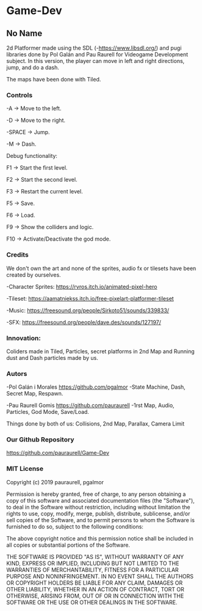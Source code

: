 # Game-Dev

## No Name

2d Platformer made using the SDL (-https://www.libsdl.org/) and pugi libraries done by Pol Galán and Pau Raurell for Videogame Development subject.
In this version, the player can move in left and right directions, jump, and do a dash.

The maps have been done with Tiled.

### Controls

-A -> Move to the left.

-D -> Move to the right.

-SPACE -> Jump.

-M -> Dash.

Debug functionality:

F1 -> Start the first level.

F2 -> Start the second level.

F3 -> Restart the current level.

F5 -> Save.

F6 -> Load.

F9 -> Show the colliders and logic.

F10 -> Activate/Deactivate the god mode.

### Credits

We don't own the art and none of the sprites, audio fx or tilesets have been created by ourselves. 

-Character Sprites: https://rvros.itch.io/animated-pixel-hero

-Tileset: https://aamatniekss.itch.io/free-pixelart-platformer-tileset

-Music: https://freesound.org/people/Sirkoto51/sounds/339833/

-SFX: https://freesound.org/people/dave.des/sounds/127197/

### Innovation: 
Coliders made in Tiled, Particles, secret platforms in 2nd Map and Running dust and Dash particles made by us.

### Autors
-Pol Galán i Morales
https://github.com/pgalmor
-State Machine, Dash, Secret Map, Respawn.

-Pau Raurell Gomis
https://github.com/pauraurell
-1rst Map, Audio, Particles, God Mode, Save/Load.

Things done by both of us: Collisions, 2nd Map, Parallax, Camera Limit


### Our Github Repository
https://github.com/pauraurell/Game-Dev

### MIT License

Copyright (c) 2019 pauraurell, pgalmor

Permission is hereby granted, free of charge, to any person obtaining a copy of this software
 and associated documentation files (the "Software"), to deal in the Software without restriction,
 including without limitation the rights to use, copy, modify, merge, publish, distribute, sublicense,
 and/or sell copies of the Software, and to permit persons to whom the Software is furnished to do so,
 subject to the following conditions:

The above copyright notice and this permission notice shall be included in all copies or
substantial portions of the Software.

THE SOFTWARE IS PROVIDED "AS IS", WITHOUT WARRANTY OF ANY KIND, EXPRESS OR IMPLIED,
 INCLUDING BUT NOT LIMITED TO THE WARRANTIES OF MERCHANTABILITY, FITNESS FOR A PARTICULAR PURPOSE AND NONINFRINGEMENT.
 IN NO EVENT SHALL THE AUTHORS OR COPYRIGHT HOLDERS BE LIABLE FOR ANY CLAIM, DAMAGES OR OTHER LIABILITY,
 WHETHER IN AN ACTION OF CONTRACT, TORT OR OTHERWISE, ARISING FROM, OUT OF OR IN CONNECTION WITH THE SOFTWARE
 OR THE USE OR OTHER DEALINGS IN THE SOFTWARE.
